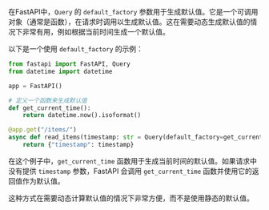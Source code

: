 在FastAPI中，`Query` 的 `default_factory` 参数用于生成默认值。它是一个可调用对象（通常是函数），在请求时调用以生成默认值。这在需要动态生成默认值的情况下非常有用，例如根据当前时间生成一个默认值。

以下是一个使用 `default_factory` 的示例：

```python
from fastapi import FastAPI, Query
from datetime import datetime

app = FastAPI()

# 定义一个函数来生成默认值
def get_current_time():
    return datetime.now().isoformat()

@app.get("/items/")
async def read_items(timestamp: str = Query(default_factory=get_current_time)):
    return {"timestamp": timestamp}
```

在这个例子中，`get_current_time` 函数用于生成当前时间的默认值。如果请求中没有提供 `timestamp` 参数，FastAPI 会调用 `get_current_time` 函数并使用它的返回值作为默认值。

这种方式在需要动态计算默认值的情况下非常方便，而不是使用静态的默认值。
